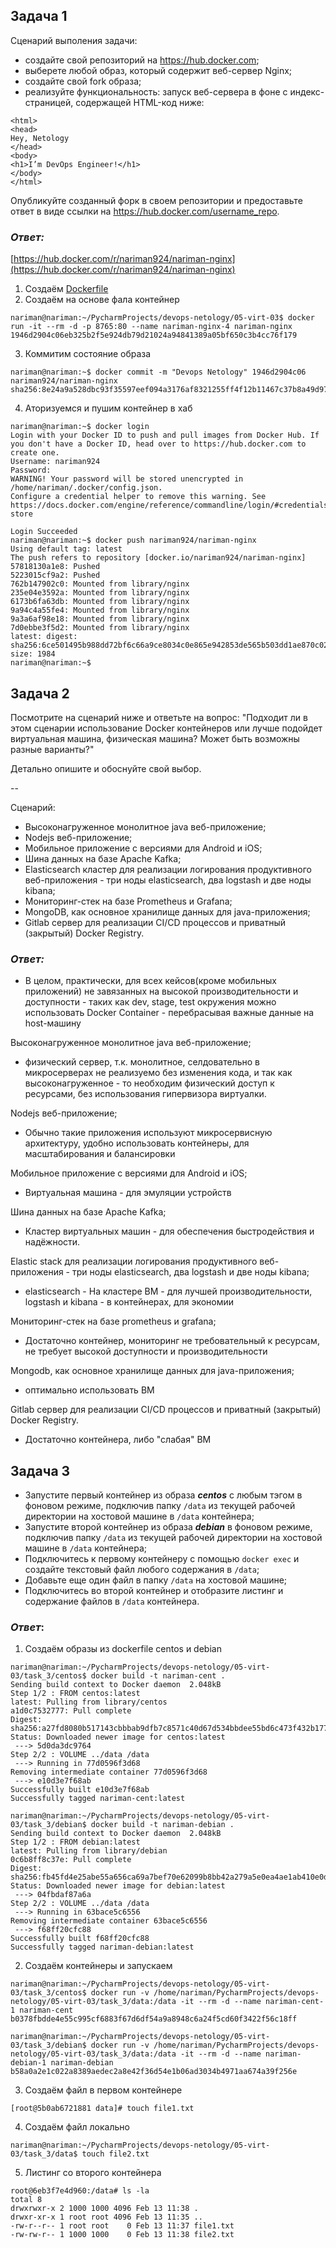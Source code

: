 ## Задача 1

Сценарий выполения задачи:

- создайте свой репозиторий на https://hub.docker.com;
- выберете любой образ, который содержит веб-сервер Nginx;
- создайте свой fork образа;
- реализуйте функциональность:
запуск веб-сервера в фоне с индекс-страницей, содержащей HTML-код ниже:
```
<html>
<head>
Hey, Netology
</head>
<body>
<h1>I’m DevOps Engineer!</h1>
</body>
</html>
```
Опубликуйте созданный форк в своем репозитории и предоставьте ответ в виде ссылки на https://hub.docker.com/username_repo.


### _Ответ:_

[https://hub.docker.com/r/nariman924/nariman-nginx](https://hub.docker.com/r/nariman924/nariman-nginx)

1. Создаём [Dockerfile](./Dockerfile)
2. Создаём на основе фала контейнер 
```commandline
nariman@nariman:~/PycharmProjects/devops-netology/05-virt-03$ docker run -it --rm -d -p 8765:80 --name nariman-nginx-4 nariman-nginx
1946d2904c06eb325b2f5e924db79d21024a94841389a05bf650c3b4cc76f179
```
3. Коммитим состояние образа
```commandline
nariman@nariman:~$ docker commit -m "Devops Netology" 1946d2904c06 nariman924/nariman-nginx
sha256:8e24a9a528dbc93f35597eef094a3176af8321255ff4f12b11467c37b8a49d97
```
4. Аторизуемся и пушим контейнер в хаб
```commandline
nariman@nariman:~$ docker login
Login with your Docker ID to push and pull images from Docker Hub. If you don't have a Docker ID, head over to https://hub.docker.com to create one.
Username: nariman924
Password: 
WARNING! Your password will be stored unencrypted in /home/nariman/.docker/config.json.
Configure a credential helper to remove this warning. See
https://docs.docker.com/engine/reference/commandline/login/#credentials-store

Login Succeeded
nariman@nariman:~$ docker push nariman924/nariman-nginx
Using default tag: latest
The push refers to repository [docker.io/nariman924/nariman-nginx]
57818130a1e8: Pushed 
5223015cf9a2: Pushed 
762b147902c0: Mounted from library/nginx 
235e04e3592a: Mounted from library/nginx 
6173b6fa63db: Mounted from library/nginx 
9a94c4a55fe4: Mounted from library/nginx 
9a3a6af98e18: Mounted from library/nginx 
7d0ebbe3f5d2: Mounted from library/nginx 
latest: digest: sha256:6ce501495b988dd72bf6c66a9ce8034c0e865e942853de565b503dd1ae870c02 size: 1984
nariman@nariman:~$
```

## Задача 2

Посмотрите на сценарий ниже и ответьте на вопрос:
"Подходит ли в этом сценарии использование Docker контейнеров или лучше подойдет виртуальная машина, физическая машина? Может быть возможны разные варианты?"

Детально опишите и обоснуйте свой выбор.

--

Сценарий:

- Высоконагруженное монолитное java веб-приложение;
- Nodejs веб-приложение;
- Мобильное приложение c версиями для Android и iOS;
- Шина данных на базе Apache Kafka;
- Elasticsearch кластер для реализации логирования продуктивного веб-приложения - три ноды elasticsearch, два logstash и две ноды kibana;
- Мониторинг-стек на базе Prometheus и Grafana;
- MongoDB, как основное хранилище данных для java-приложения;
- Gitlab сервер для реализации CI/CD процессов и приватный (закрытый) Docker Registry.

### _Ответ:_

- В целом, практически, для всех кейсов(кроме мобильных приложений) не завязанных на высокой производительности и доступности - 
таких как dev, stage, test окружения можно использовать Docker Container - перебрасывая важные данные на host-машину

Высоконагруженное монолитное java веб-приложение;
 - физический сервер, т.к. монолитное, селдовательно в микросерверах не реализуемо без изменения кода,
   и так как высоконагруженное -  то необходим физический доступ к ресурсами, без использования гипервизора виртуалки.
 
Nodejs веб-приложение;
 - Обычно такие приложения используют микросервисную архитектуру, удобно использовать контейнеры, для масштабирования и балансировки
 
Мобильное приложение c версиями для Android и iOS;
 - Виртуальная машина - для эмуляции устройств

Шина данных на базе Apache Kafka;
 - Кластер виртуальных машин - для обеспечения быстродействия и надёжности.
  
Elastic stack для реализации логирования продуктивного веб-приложения - три ноды elasticsearch, два logstash и две ноды kibana;
 - elasticsearch - На кластере ВМ - для лучшей производительности, logstash и kibana - в контейнерах, для экономии

Мониторинг-стек на базе prometheus и grafana;
 - Достаточно контейнер, мониторинг не требовательный к ресурсам, не требует высокой доступности и производительности

Mongodb, как основное хранилище данных для java-приложения;
 - оптимально использовать ВМ

Gitlab сервер для реализации CI/CD процессов и приватный (закрытый) Docker Registry.
 - Достаточно контейнера, либо "слабая" ВМ


## Задача 3

- Запустите первый контейнер из образа ***centos*** c любым тэгом в фоновом режиме, подключив папку ```/data``` из текущей рабочей директории на хостовой машине в ```/data``` контейнера;
- Запустите второй контейнер из образа ***debian*** в фоновом режиме, подключив папку ```/data``` из текущей рабочей директории на хостовой машине в ```/data``` контейнера;
- Подключитесь к первому контейнеру с помощью ```docker exec``` и создайте текстовый файл любого содержания в ```/data```;
- Добавьте еще один файл в папку ```/data``` на хостовой машине;
- Подключитесь во второй контейнер и отобразите листинг и содержание файлов в ```/data``` контейнера.

### _Ответ_:

1. Создаём образы из dockerfile centos и debian
```commandline
nariman@nariman:~/PycharmProjects/devops-netology/05-virt-03/task_3/centos$ docker build -t nariman-cent .
Sending build context to Docker daemon  2.048kB
Step 1/2 : FROM centos:latest
latest: Pulling from library/centos
a1d0c7532777: Pull complete 
Digest: sha256:a27fd8080b517143cbbbab9dfb7c8571c40d67d534bbdee55bd6c473f432b177
Status: Downloaded newer image for centos:latest
 ---> 5d0da3dc9764
Step 2/2 : VOLUME ../data /data
 ---> Running in 77d0596f3d68
Removing intermediate container 77d0596f3d68
 ---> e10d3e7f68ab
Successfully built e10d3e7f68ab
Successfully tagged nariman-cent:latest
```

```commandline
nariman@nariman:~/PycharmProjects/devops-netology/05-virt-03/task_3/debian$ docker build -t nariman-debian .
Sending build context to Docker daemon  2.048kB
Step 1/2 : FROM debian:latest
latest: Pulling from library/debian
0c6b8ff8c37e: Pull complete 
Digest: sha256:fb45fd4e25abe55a656ca69a7bef70e62099b8bb42a279a5e0ea4ae1ab410e0d
Status: Downloaded newer image for debian:latest
 ---> 04fbdaf87a6a
Step 2/2 : VOLUME ../data /data
 ---> Running in 63bace5c6556
Removing intermediate container 63bace5c6556
 ---> f68ff20cfc88
Successfully built f68ff20cfc88
Successfully tagged nariman-debian:latest
```

2. Создаём контейнеры и запускаем 
```commandline
nariman@nariman:~/PycharmProjects/devops-netology/05-virt-03/task_3/centos$ docker run -v /home/nariman/PycharmProjects/devops-netology/05-virt-03/task_3/data:/data -it --rm -d --name nariman-cent-1 nariman-cent
b0378fbdde4e55c995cf6883f67d6df54a9a8948c6a24f5cd60f3422f56c18ff
```
```commandline
nariman@nariman:~/PycharmProjects/devops-netology/05-virt-03/task_3/debian$ docker run -v /home/nariman/PycharmProjects/devops-netology/05-virt-03/task_3/data:/data -it --rm -d --name nariman-debian-1 nariman-debian
b58a0a2e1c022a8389aedec2a8e42f36d54e1b06ad3034b4971aa674a39f256e
```
3. Создаём файл в первом контейнере
```commandline
[root@5b0ab6721881 data]# touch file1.txt
```
4. Создаём файл локально
```commandline
nariman@nariman:~/PycharmProjects/devops-netology/05-virt-03/task_3/data$ touch file2.txt
```
5. Листинг со второго контейнера
```commandline
root@6eb3f7e4d960:/data# ls -la
total 8
drwxrwxr-x 2 1000 1000 4096 Feb 13 11:38 .
drwxr-xr-x 1 root root 4096 Feb 13 11:35 ..
-rw-r--r-- 1 root root    0 Feb 13 11:37 file1.txt
-rw-rw-r-- 1 1000 1000    0 Feb 13 11:38 file2.txt
```
